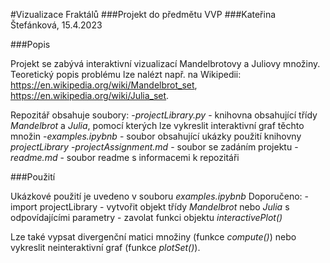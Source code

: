 #Vizualizace Fraktálů
###Projekt do předmětu VVP 
###Kateřina Štefánková, 15.4.2023

###Popis

Projekt se zabývá interaktivní vizualizací Mandelbrotovy a Juliovy množiny.
Teoretický popis problému lze nalézt např. na Wikipedii: https://en.wikipedia.org/wiki/Mandelbrot_set, https://en.wikipedia.org/wiki/Julia_set.

Repozitář obsahuje soubory:
    -*projectLibrary.py* - knihovna obsahující třídy *Mandelbrot* a *Julia*, pomocí kterých lze vykreslit interaktivní graf těchto množin
    -*examples.ipybnb* - soubor obsahující ukázky použití knihovny *projectLibrary*
    -*projectAssignment.md* - soubor se zadáním projektu
    -*readme.md* - soubor readme s informacemi k repozitáři

###Použití

Ukázkové použití je uvedeno v souboru *examples.ipybnb*
Doporučeno:
    - import projectLibrary
    - vytvořit objekt třídy *Mandelbrot* nebo *Julia* s odpovídajícími parametry
    - zavolat funkci objektu *interactivePlot()*

Lze také vypsat divergenční matici množiny (funkce *compute()*) nebo vykreslit neinteraktivní graf (funkce *plotSet()*).
